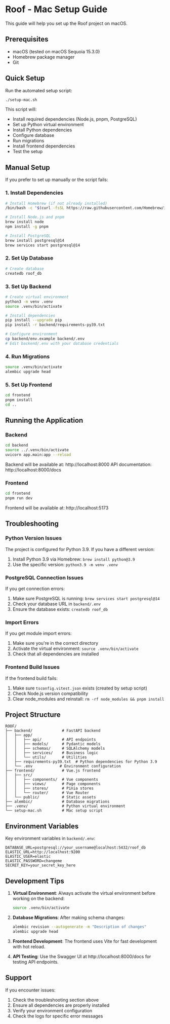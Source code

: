 # Roof - Mac Setup Guide

This guide will help you set up the Roof project on macOS.

## Prerequisites

- macOS (tested on macOS Sequoia 15.3.0)
- Homebrew package manager
- Git

## Quick Setup

Run the automated setup script:

```bash
./setup-mac.sh
```

This script will:
- Install required dependencies (Node.js, pnpm, PostgreSQL)
- Set up Python virtual environment
- Install Python dependencies
- Configure database
- Run migrations
- Install frontend dependencies
- Test the setup

## Manual Setup

If you prefer to set up manually or the script fails:

### 1. Install Dependencies

```bash
# Install Homebrew (if not already installed)
/bin/bash -c "$(curl -fsSL https://raw.githubusercontent.com/Homebrew/install/HEAD/install.sh)"

# Install Node.js and pnpm
brew install node
npm install -g pnpm

# Install PostgreSQL
brew install postgresql@14
brew services start postgresql@14
```

### 2. Set Up Database

```bash
# Create database
createdb roof_db
```

### 3. Set Up Backend

```bash
# Create virtual environment
python3 -m venv .venv
source .venv/bin/activate

# Install dependencies
pip install --upgrade pip
pip install -r backend/requirements-py39.txt

# Configure environment
cp backend/env.example backend/.env
# Edit backend/.env with your database credentials
```

### 4. Run Migrations

```bash
source .venv/bin/activate
alembic upgrade head
```

### 5. Set Up Frontend

```bash
cd frontend
pnpm install
cd ..
```

## Running the Application

### Backend

```bash
cd backend
source ../.venv/bin/activate
uvicorn app.main:app --reload
```

Backend will be available at: http://localhost:8000
API documentation: http://localhost:8000/docs

### Frontend

```bash
cd frontend
pnpm run dev
```

Frontend will be available at: http://localhost:5173

## Troubleshooting

### Python Version Issues

The project is configured for Python 3.9. If you have a different version:

1. Install Python 3.9 via Homebrew: `brew install python@3.9`
2. Use the specific version: `python3.9 -m venv .venv`

### PostgreSQL Connection Issues

If you get connection errors:

1. Make sure PostgreSQL is running: `brew services start postgresql@14`
2. Check your database URL in `backend/.env`
3. Ensure the database exists: `createdb roof_db`

### Import Errors

If you get module import errors:

1. Make sure you're in the correct directory
2. Activate the virtual environment: `source .venv/bin/activate`
3. Check that all dependencies are installed

### Frontend Build Issues

If the frontend build fails:

1. Make sure `tsconfig.vitest.json` exists (created by setup script)
2. Check Node.js version compatibility
3. Clear node_modules and reinstall: `rm -rf node_modules && pnpm install`

## Project Structure

```
ROOF/
├── backend/             # FastAPI backend
│   ├── app/
│   │   ├── api/         # API endpoints
│   │   ├── models/      # Pydantic models
│   │   ├── schemas/     # SQLAlchemy models
│   │   ├── services/    # Business logic
│   │   └── utils/       # Utilities
│   ├── requirements-py39.txt  # Python dependencies for Python 3.9
│   └── .env            # Environment configuration
├── frontend/            # Vue.js frontend
│   ├── src/
│   │   ├── components/  # Vue components
│   │   ├── views/       # Page components
│   │   ├── stores/      # Pinia stores
│   │   └── router/      # Vue Router
│   └── public/          # Static assets
├── alembic/             # Database migrations
├── .venv/               # Python virtual environment
└── setup-mac.sh         # Mac setup script
```

## Environment Variables

Key environment variables in `backend/.env`:

```env
DATABASE_URL=postgresql://your_username@localhost:5432/roof_db
ELASTIC_URL=http://localhost:9200
ELASTIC_USER=elastic
ELASTIC_PASSWORD=changeme
SECRET_KEY=your_secret_key_here
```

## Development Tips

1. **Virtual Environment**: Always activate the virtual environment before working on the backend:
   ```bash
   source .venv/bin/activate
   ```

2. **Database Migrations**: After making schema changes:
   ```bash
   alembic revision --autogenerate -m "Description of changes"
   alembic upgrade head
   ```

3. **Frontend Development**: The frontend uses Vite for fast development with hot reload.

4. **API Testing**: Use the Swagger UI at http://localhost:8000/docs for testing API endpoints.

## Support

If you encounter issues:

1. Check the troubleshooting section above
2. Ensure all dependencies are properly installed
3. Verify your environment configuration
4. Check the logs for specific error messages
